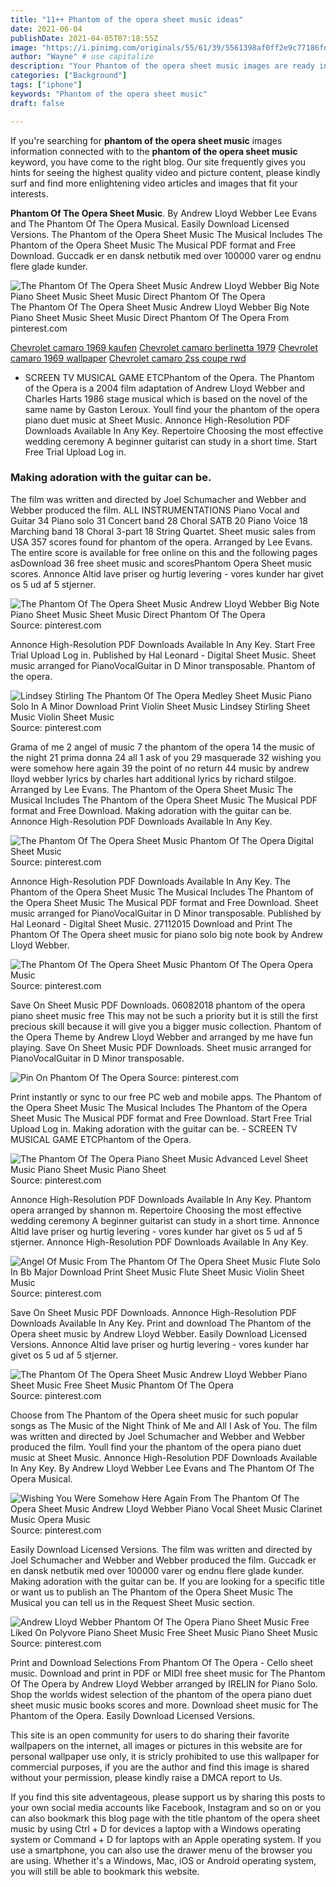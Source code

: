 ```yaml
---
title: "11++ Phantom of the opera sheet music ideas"
date: 2021-06-04
publishDate: 2021-04-05T07:18:55Z
image: "https://i.pinimg.com/originals/55/61/39/5561398af0ff2e9c77186fd45eb112b5.jpg"
author: "Wayne" # use capitalize
description: "Your Phantom of the opera sheet music images are ready in this website. Phantom of the opera sheet music are a topic that is being searched for and liked by netizens now. You can Download the Phantom of the opera sheet music files here. Get all royalty-free photos and vectors."
categories: ["Background"]
tags: ["iphone"]
keywords: "Phantom of the opera sheet music"
draft: false

---
```


If you're searching for **phantom of the opera sheet music** images information connected with to the **phantom of the opera sheet music** keyword, you have come to the right  blog.  Our site frequently  gives you  hints  for seeing  the highest  quality video and picture  content, please kindly surf and find more enlightening video articles and images  that fit your interests.

**Phantom Of The Opera Sheet Music**. By Andrew Lloyd Webber Lee Evans and The Phantom Of The Opera Musical. Easily Download Licensed Versions. The Phantom of the Opera Sheet Music The Musical Includes The Phantom of the Opera Sheet Music The Musical PDF format and Free Download. Guccadk er en dansk netbutik med over 100000 varer og endnu flere glade kunder.

![The Phantom Of The Opera Sheet Music Andrew Lloyd Webber Big Note Piano Sheet Music Sheet Music Direct Phantom Of The Opera](https://i.pinimg.com/originals/89/ce/9b/89ce9b629e555dba710cc72edbcc8601.png "The Phantom Of The Opera Sheet Music Andrew Lloyd Webber Big Note Piano Sheet Music Sheet Music Direct Phantom Of The Opera")
The Phantom Of The Opera Sheet Music Andrew Lloyd Webber Big Note Piano Sheet Music Sheet Music Direct Phantom Of The Opera From pinterest.com

[Chevrolet camaro 1969 kaufen](/chevrolet-camaro-1969-kaufen/)
[Chevrolet camaro berlinetta 1979](/chevrolet-camaro-berlinetta-1979/)
[Chevrolet camaro 1969 wallpaper](/chevrolet-camaro-1969-wallpaper/)
[Chevrolet camaro 2ss coupe rwd](/chevrolet-camaro-2ss-coupe-rwd/)

- SCREEN TV MUSICAL GAME ETCPhantom of the Opera. The Phantom of the Opera is a 2004 film adaptation of Andrew Lloyd Webber and Charles Harts 1986 stage musical which is based on the novel of the same name by Gaston Leroux. Youll find your the phantom of the opera piano duet music at Sheet Music. Annonce High-Resolution PDF Downloads Available In Any Key. Repertoire Choosing the most effective wedding ceremony A beginner guitarist can study in a short time. Start Free Trial Upload Log in.

### Making adoration with the guitar can be.

The film was written and directed by Joel Schumacher and Webber and Webber produced the film. ALL INSTRUMENTATIONS Piano Vocal and Guitar 34 Piano solo 31 Concert band 28 Choral SATB 20 Piano Voice 18 Marching band 18 Choral 3-part 18 String Quartet. Sheet music sales from USA 357 scores found for phantom of the opera. Arranged by Lee Evans. The entire score is available for free online on this and the following pages asDownload 36 free sheet music and scoresPhantom Opera Sheet music scores. Annonce Altid lave priser og hurtig levering - vores kunder har givet os 5 ud af 5 stjerner.


![The Phantom Of The Opera Sheet Music Andrew Lloyd Webber Big Note Piano Sheet Music Sheet Music Direct Phantom Of The Opera](https://i.pinimg.com/originals/89/ce/9b/89ce9b629e555dba710cc72edbcc8601.png "The Phantom Of The Opera Sheet Music Andrew Lloyd Webber Big Note Piano Sheet Music Sheet Music Direct Phantom Of The Opera")
Source: pinterest.com

Annonce High-Resolution PDF Downloads Available In Any Key. Start Free Trial Upload Log in. Published by Hal Leonard - Digital Sheet Music. Sheet music arranged for PianoVocalGuitar in D Minor transposable. Phantom of the opera.

![Lindsey Stirling The Phantom Of The Opera Medley Sheet Music Piano Solo In A Minor Download Print Violin Sheet Music Lindsey Stirling Sheet Music Violin Sheet Music](https://i.pinimg.com/originals/69/13/48/69134811b89bfb2e0f16e4d7cabb2d4b.gif "Lindsey Stirling The Phantom Of The Opera Medley Sheet Music Piano Solo In A Minor Download Print Violin Sheet Music Lindsey Stirling Sheet Music Violin Sheet Music")
Source: pinterest.com

Grama of me 2 angel of music 7 the phantom of the opera 14 the music of the night 21 prima donna 24 all 1 ask of you 29 masquerade 32 wishing you were somehow here again 39 the point of no return 44 music by andrew lloyd webber lyrics by charles hart additional lyrics by richard stilgoe. Arranged by Lee Evans. The Phantom of the Opera Sheet Music The Musical Includes The Phantom of the Opera Sheet Music The Musical PDF format and Free Download. Making adoration with the guitar can be. Annonce High-Resolution PDF Downloads Available In Any Key.

![The Phantom Of The Opera Sheet Music Phantom Of The Opera Digital Sheet Music](https://i.pinimg.com/originals/28/1c/87/281c87ce2de02453651079045cfa5659.png "The Phantom Of The Opera Sheet Music Phantom Of The Opera Digital Sheet Music")
Source: pinterest.com

Annonce High-Resolution PDF Downloads Available In Any Key. The Phantom of the Opera Sheet Music The Musical Includes The Phantom of the Opera Sheet Music The Musical PDF format and Free Download. Sheet music arranged for PianoVocalGuitar in D Minor transposable. Published by Hal Leonard - Digital Sheet Music. 27112015 Download and Print The Phantom Of The Opera sheet music for piano solo big note book by Andrew Lloyd Webber.

![The Phantom Of The Opera Sheet Music Phantom Of The Opera Opera Music](https://i.pinimg.com/originals/8e/93/56/8e9356b1c1f300320496861998568acc.png "The Phantom Of The Opera Sheet Music Phantom Of The Opera Opera Music")
Source: pinterest.com

Save On Sheet Music PDF Downloads. 06082018 phantom of the opera piano sheet music free This may not be such a priority but it is still the first precious skill because it will give you a bigger music collection. Phantom of the Opera Theme by Andrew Lloyd Webber and arranged by me have fun playing. Save On Sheet Music PDF Downloads. Sheet music arranged for PianoVocalGuitar in D Minor transposable.

![Pin On Phantom Of The Opera](https://i.pinimg.com/originals/b5/ff/c0/b5ffc0d7180c19631ab1c092c62eeb59.png "Pin On Phantom Of The Opera")
Source: pinterest.com

Print instantly or sync to our free PC web and mobile apps. The Phantom of the Opera Sheet Music The Musical Includes The Phantom of the Opera Sheet Music The Musical PDF format and Free Download. Start Free Trial Upload Log in. Making adoration with the guitar can be. - SCREEN TV MUSICAL GAME ETCPhantom of the Opera.

![The Phantom Of The Opera Piano Sheet Music Advanced Level Sheet Music Piano Sheet Music Piano Sheet](https://i.pinimg.com/736x/34/07/9e/34079e96410b08324ea673088a40a750.jpg "The Phantom Of The Opera Piano Sheet Music Advanced Level Sheet Music Piano Sheet Music Piano Sheet")
Source: pinterest.com

Annonce High-Resolution PDF Downloads Available In Any Key. Phantom opera arranged by shannon m. Repertoire Choosing the most effective wedding ceremony A beginner guitarist can study in a short time. Annonce Altid lave priser og hurtig levering - vores kunder har givet os 5 ud af 5 stjerner. Annonce High-Resolution PDF Downloads Available In Any Key.

![Angel Of Music From The Phantom Of The Opera Sheet Music Flute Solo In Bb Major Download Print Sheet Music Flute Sheet Music Violin Sheet Music](https://i.pinimg.com/originals/e7/71/fe/e771fe80fc130a6e04ba1d47a0ce94c3.gif "Angel Of Music From The Phantom Of The Opera Sheet Music Flute Solo In Bb Major Download Print Sheet Music Flute Sheet Music Violin Sheet Music")
Source: pinterest.com

Save On Sheet Music PDF Downloads. Annonce High-Resolution PDF Downloads Available In Any Key. Print and download The Phantom of the Opera sheet music by Andrew Lloyd Webber. Easily Download Licensed Versions. Annonce Altid lave priser og hurtig levering - vores kunder har givet os 5 ud af 5 stjerner.

![The Phantom Of The Opera Sheet Music Andrew Lloyd Webber Piano Sheet Music Free Sheet Music Phantom Of The Opera](https://i.pinimg.com/originals/ba/14/30/ba1430dea426f83f42f3de0b43b19fc0.jpg "The Phantom Of The Opera Sheet Music Andrew Lloyd Webber Piano Sheet Music Free Sheet Music Phantom Of The Opera")
Source: pinterest.com

Choose from The Phantom of the Opera sheet music for such popular songs as The Music of the Night Think of Me and All I Ask of You. The film was written and directed by Joel Schumacher and Webber and Webber produced the film. Youll find your the phantom of the opera piano duet music at Sheet Music. Annonce High-Resolution PDF Downloads Available In Any Key. By Andrew Lloyd Webber Lee Evans and The Phantom Of The Opera Musical.

![Wishing You Were Somehow Here Again From The Phantom Of The Opera Sheet Music Andrew Lloyd Webber Piano Vocal Sheet Music Clarinet Music Opera Music](https://i.pinimg.com/originals/13/69/60/13696022461373948a682fa10d8f8c2c.png "Wishing You Were Somehow Here Again From The Phantom Of The Opera Sheet Music Andrew Lloyd Webber Piano Vocal Sheet Music Clarinet Music Opera Music")
Source: pinterest.com

Easily Download Licensed Versions. The film was written and directed by Joel Schumacher and Webber and Webber produced the film. Guccadk er en dansk netbutik med over 100000 varer og endnu flere glade kunder. Making adoration with the guitar can be. If you are looking for a specific title or want us to publish an The Phantom of the Opera Sheet Music The Musical you can tell us in the Request Sheet Music section.

![Andrew Lloyd Webber Phantom Of The Opera Piano Sheet Music Free Liked On Polyvore Piano Sheet Music Free Sheet Music Piano Sheet Music](https://i.pinimg.com/originals/55/61/39/5561398af0ff2e9c77186fd45eb112b5.jpg "Andrew Lloyd Webber Phantom Of The Opera Piano Sheet Music Free Liked On Polyvore Piano Sheet Music Free Sheet Music Piano Sheet Music")
Source: pinterest.com

Print and Download Selections From Phantom Of The Opera - Cello sheet music. Download and print in PDF or MIDI free sheet music for The Phantom Of The Opera by Andrew Lloyd Webber arranged by IRELIN for Piano Solo. Shop the worlds widest selection of the phantom of the opera piano duet sheet music music books scores and more. Download sheet music for The Phantom of the Opera. Easily Download Licensed Versions.

This site is an open community for users to do sharing their favorite wallpapers on the internet, all images or pictures in this website are for personal wallpaper use only, it is stricly prohibited to use this wallpaper for commercial purposes, if you are the author and find this image is shared without your permission, please kindly raise a DMCA report to Us.

If you find this site adventageous, please support us by sharing this posts to your own social media accounts like Facebook, Instagram and so on or you can also bookmark this blog page with the title phantom of the opera sheet music by using Ctrl + D for devices a laptop with a Windows operating system or Command + D for laptops with an Apple operating system. If you use a smartphone, you can also use the drawer menu of the browser you are using. Whether it's a Windows, Mac, iOS or Android operating system, you will still be able to bookmark this website.
